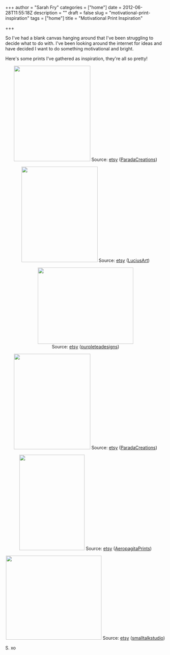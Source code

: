 +++
author = "Sarah Fry"
categories = ["home"]
date = 2012-06-28T11:55:18Z
description = ""
draft = false
slug = "motivational-print-inspiration"
tags = ["home"]
title = "Motivational Print Inspiration"

+++


So I've had a blank canvas hanging around that I've been struggling to decide what to do with. I've been looking around the internet for ideas and have decided I want to do something motivational and bright.
<p style="text-align: left;">Here's some prints I've gathered as inspiration, they're all so pretty!</p>
<p style="text-align: center;"><a href="http://sweetaspi.co.uk/images/2012/06/il_570xN.259847025.jpg"><img class="aligncenter size-medium wp-image-914" title="il_570xN.259847025" src="http://sweetaspi.co.uk/images/2012/06/il_570xN.259847025-240x300.jpg" alt="" width="240" height="300" /></a>
Source: <a href="http://www.etsy.com/listing/78604700/dreamcatcher-print-the-dreamcatcher-no1" target="_blank">etsy</a> (<a href="http://www.etsy.com/shop/ParadaCreations?ref=seller_info">ParadaCreations</a>)</p>
<p style="text-align: center;"><img class="aligncenter size-medium wp-image-913" title="il_570xN.217219513" src="http://sweetaspi.co.uk/images/2012/06/il_570xN.217219513-239x300.jpg" alt="" width="239" height="300" />
Source: <a href="http://www.etsy.com/listing/68111893/be-awesome-today-8x10-art-print" target="_blank">etsy</a> (<a href="http://www.etsy.com/shop/LuciusArt?ref=seller_info">LuciusArt</a>)</p>
<p style="text-align: center;"><a href="http://sweetaspi.co.uk/images/2012/06/il_570xN.339346931.jpg"><img class="aligncenter size-medium wp-image-915" title="il_570xN.339346931" src="http://sweetaspi.co.uk/images/2012/06/il_570xN.339346931-300x240.jpg" alt="" width="300" height="240" /></a>
Source: <a href="http://www.etsy.com/listing/100484874/lets-take-chances-8x10-original-modern" target="_blank">etsy</a> (<a href="http://www.etsy.com/shop/purpleteadesigns?ref=seller_info">purpleteadesigns</a>)</p>
<p style="text-align: center;"><a href="http://sweetaspi.co.uk/images/2012/06/il_570xN.215192925.jpg"><img class="aligncenter size-medium wp-image-916" title="il_570xN.215192925" src="http://sweetaspi.co.uk/images/2012/06/il_570xN.215192925-240x300.jpg" alt="" width="240" height="300" /></a>
Source: <a href="http://www.etsy.com/listing/67620818/motivational-art-print-poster-great-day" target="_blank">etsy</a> (<a href="http://www.etsy.com/shop/ParadaCreations?ref=seller_info">ParadaCreations</a>)</p>
<p style="text-align: center;"><a href="http://sweetaspi.co.uk/images/2012/06/il_570xN.264465144.jpg"><img class="aligncenter size-medium wp-image-917" title="il_570xN.264465144" src="http://sweetaspi.co.uk/images/2012/06/il_570xN.264465144-205x300.jpg" alt="" width="205" height="300" /></a>
Source: <a href="http://www.etsy.com/listing/75421272/the-morning-sun-abstract-print-8-x-10?ref=sr_gallery_4&amp;sref=sr_3b8b4fd7cf26e96576087da824c8d0d4e5c64cb6e9046527cf303652f3eb8046_1340558666_14096565_motivation&amp;ga_search_query=motivational+print&amp;ga_order=most_relevant&amp;ga_view_type=gallery&amp;ga_ship_to=ZZ&amp;ga_ref=auto1&amp;ga_search_type=handmade" target="_blank">etsy</a> (<a href="http://www.etsy.com/shop/AeropagitaPrints?ref=seller_info">AeropagitaPrints</a>)</p>
<p style="text-align: center;"><a href="http://sweetaspi.co.uk/images/2012/06/il_570xN.305935476.jpg"><img class="aligncenter size-medium wp-image-919" title="il_570xN.305935476" src="http://sweetaspi.co.uk/images/2012/06/il_570xN.305935476-300x264.jpg" alt="" width="300" height="264" /></a>
Source: <a href="http://www.etsy.com/listing/91330017/art-print-fortune-favors-the-brave?ref=sr_gallery_1&amp;ga_search_query=fortune+favors+the+brave&amp;ga_order=most_relevant&amp;ga_view_type=gallery&amp;ga_ship_to=ZZ&amp;ga_ref=auto1&amp;ga_search_type=handmade&amp;ga_facet=handmadefortune+favors+the+brave" target="_blank">etsy</a> (<a href="http://www.etsy.com/shop/smalltalkstudio?ref=seller_info">smalltalkstudio</a>)</p>
<p style="text-align: left;"><span style="text-align: left;">S. xo</span></p>

